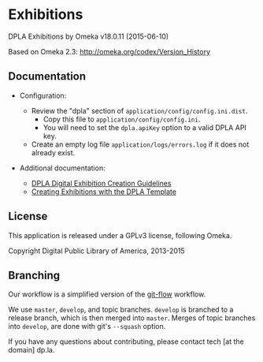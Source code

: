 Exhibitions
===========

DPLA Exhibitions by Omeka
v18.0.11 (2015-06-10)

Based on Omeka 2.3: http://omeka.org/codex/Version_History


Documentation
-------------

* Configuration:
	* Review the "dpla" section of `application/config/config.ini.dist`.
		* Copy this file to `application/config/config.ini`.
		* You will need to set the `dpla.apiKey` option to a valid DPLA API key.
	* Create an empty log file `application/logs/errors.log` if it does not already exist.

* Additional documentation:
	* [DPLA Digital Exhibition Creation Guidelines](https://docs.google.com/document/d/1caBYKDdQCpFCildS5XquNML5YzaugSL7Jf3CdBIIqOA/edit)
	* [Creating Exhibitions with the DPLA Template](https://docs.google.com/document/d/1ktQuLJzMkQX_e5EM2cUm88W614GZ4UdRhuu3_cXpoXU/edit)

License
--------
This application is released under a GPLv3 license, following Omeka.

Copyright Digital Public Library of America, 2013-2015

Branching
---------

Our workflow is a simplified version of the
[git-flow](http://nvie.com/posts/a-successful-git-branching-model/) workflow.

We use `master`, `develop`, and topic branches.  `develop` is branched to a
release branch, which is then merged into `master`.  Merges of topic branches
into `develop`, are done with git's `--squash` option.

If you have any questions about contributing, please contact
tech [at the domain] dp.la.
